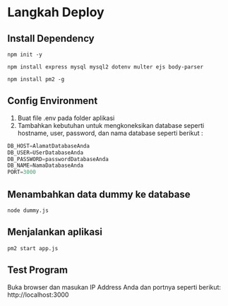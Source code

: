 # Langkah Deploy 
## Install Dependency
```
npm init -y
```
```
npm install express mysql mysql2 dotenv multer ejs body-parser
```
```
npm install pm2 -g
```
## Config Environment
1. Buat file .env pada folder aplikasi
2. Tambahkan kebutuhan untuk mengkoneksikan database seperti hostname, user, password, dan nama database seperti berikut :
```java
DB_HOST=AlamatDatabaseAnda
DB_USER=USerDatabaseAnda
DB_PASSWORD=passwordDatabaseAnda
DB_NAME=NamaDatabaseAnda
PORT=3000
```
## Menambahkan data dummy ke database
```
node dummy.js
```
## Menjalankan aplikasi 
```
pm2 start app.js
```
## Test Program
Buka browser dan masukan IP Address Anda dan portnya seperti berikut: http://localhost:3000
